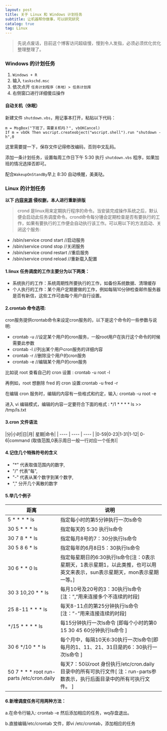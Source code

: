 ```yaml
---
layout: post
title: 关于 Linux 和 Windows 计划任务
subtitle: 让机器帮你做事，可以研究研究
catalog: true
tag: Linux
---
```


> 先说点废话，目前这个博客访问超级慢，慢到令人发指，必须必须优化优化整理整理了。

### Windows 的计划任务

1. `Windows + R`
2. 输入 `taskschd.msc`
3. 依次点开 `任务计划程序（本地）> 任务计划库` 
4. 右侧窗口进行详细傻瓜操作

#### 自动关机（休眠） 

新建文件 `shutdown.vbs`，用记事本打开，粘贴以下代码：

```vbscript
m = MsgBox("下班了，需要关机吗？", vbOKCancel)
If m = vbOk Then wscript.createobject("wscript.shell").run "shutdown -h",0
```

这里需要提一下，保存文件记得修改编码，否则中文乱码。

添加一条计划任务，设置每周工作日下午 5:30 执行 `shutdown.vbs` 程序，如果加班的情况选择否即可。

配合`WakeupOnStandBy`早上 8:30 自动唤醒，美美哒。

### Linux 的计划任务

**以下 [内容来源](https://blog.csdn.net/gaozhigang/article/details/79462177) 侵权删，本人进行重新排版**

> crond 是linux用来定期执行程序的命令。当安装完成操作系统之后，默认便会启动此任务调度命令。crond命令每分锺会定期检查是否有要执行的工作，如果有要执行的工作便会自动执行该工作。可以用以下的方法启动、关闭这个服务:

* /sbin/service crond start //启动服务
* /sbin/service crond stop //关闭服务
* /sbin/service crond restart //重启服务
* /sbin/service crond reload //重新载入配置

#### 1.linux 任务调度的工作主要分为以下两类：

* 系统执行的工作：系统周期性所要执行的工作，如备份系统数据、清理缓存
* 个人执行的工作：某个用户定期要做的工作，例如每隔10分钟检查邮件服务器是否有新信，这些工作可由每个用户自行设置。

#### 2.crontab 命令选项:

cron服务提供crontab命令来设定cron服务的，以下是这个命令的一些参数与说明:

* crontab -u //设定某个用户的cron服务，一般root用户在执行这个命令的时候需要此参数
* crontab -l //列出某个用户cron服务的详细内容
* crontab -r //删除没个用户的cron服务
* crontab -e //编辑某个用户的cron服务

比如说 root 查看自己的 cron 设置 : crontab -u root -l

再例如，root 想删除 fred 的 cron 设置:crontab -u fred -r

在编辑 cron 服务时，编辑的内容有一些格式和约定，输入: crontab -u root -e

进入 vi 编辑模式，编辑的内容一定要符合下面的格式 : */1 * * * * ls >> /tmp/ls.txt



#### 3.cron 文件语法

|分|小时|日|月| 星期|命令|
| ---- | ---- | ---- |
|0-59|0-23|1-31|1-12| 0-6|command     (取值范围,0表示周日一般一行对应一个任务)|

#### 4.记住几个特殊符号的含义

* "*" 代表取值范围内的数字,
* "/" 代表"每",
* "-" 代表从某个数字到某个数字,
* "," 分开几个离散的数字

#### 5.举几个例子

| 距离              | 说明                                |
| ----------------- | ----------------------------------- |
| 5  *  *  *  *  ls | 指定每小时的第5分钟执行一次ls命令 |
| 30 5  *  *  *  ls | 指定每天的 5:30 执行ls命令 |
|30 7 8  *  *  ls  | 指定每月8号的7：30分执行ls命令 |
|30 5 8 6  *  ls| 指定每年的6月8日5：30执行ls命令 |
|30 6 * * 0 ls | 指定每星期日的6:30执行ls命令[注：0表示星期天，1表示星期1，以此类推，也可以用英文来表示，sun表示星期天，mon表示星期一等。] |
|30 3 10,20 * * ls | 每月10号及20号的3：30执行ls命令[注：”,”用来连接多个不连续的时段] |
|25 8-11 *  *  * ls | 每天8-11点的第25分钟执行ls命令[注：”-”用来连接连续的时段] |
|*/15  *  *  *  * ls | 每15分钟执行一次ls命令 [即每个小时的第0 15 30 45 60分钟执行ls命令 ] |
|30  6  */10  *  * ls | 每个月中，每隔10天6:30执行一次ls命令[即每月的1、11、21、31日是的6：30执行一次ls命令 ] |
|50 7 * * * root run-parts /etc/cron.daily | 每天7：50以root 身份执行/etc/cron.daily目录中的所有可执行文件[ 注：run-parts参数表示，执行后面目录中的所有可执行文件。 ] |
#### 6.新增调度任务可用两种方法：

a.在命令行输入: crontab -e 然后添加相应的任务，wq存盘退出。

b.直接编辑/etc/crontab 文件，即vi /etc/crontab，添加相应的任务